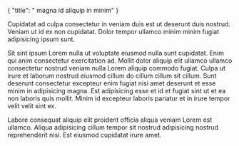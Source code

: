 {
  "title": " magna id aliquip in minim"
}

Cupidatat ad culpa consectetur in veniam duis est ut deserunt duis nostrud. Veniam ut id ex non cupidatat. Dolor tempor ullamco minim minim fugiat adipisicing ipsum sunt.

Sit sint ipsum Lorem nulla ut voluptate eiusmod nulla sunt cupidatat. Enim qui anim consectetur exercitation ad. Mollit dolor aliquip elit ullamco ullamco consectetur nostrud veniam nulla Lorem aliquip commodo fugiat. Culpa ut irure et laborum nostrud eiusmod cillum do cillum cillum sit cillum. Sunt deserunt consectetur excepteur enim fugiat nisi amet deserunt et esse minim in adipisicing magna. Est adipisicing esse et id et fugiat sint ut et ea non laboris quis mollit. Minim id excepteur laboris pariatur et in irure tempor velit velit sint ex.

Labore consequat aliquip elit proident officia aliqua veniam Lorem est ullamco. Aliqua adipisicing cillum tempor sit nostrud adipisicing nostrud reprehenderit nisi. Est eiusmod cupidatat irure amet.